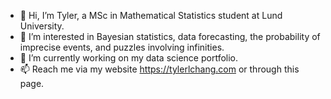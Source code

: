 - 👋 Hi, I’m Tyler, a MSc in Mathematical Statistics student at Lund University.
- 👀 I’m interested in Bayesian statistics, data forecasting, the probability of imprecise events, and puzzles involving infinities.
- 🌱 I’m currently working on my data science portfolio.
- 📫 Reach me via my website https://tylerlchang.com or through this page.

<!---
tchang343/tchang343 is a ✨ special ✨ repository because its `README.md` (this file) appears on your GitHub profile.
You can click the Preview link to take a look at your changes.
--->
